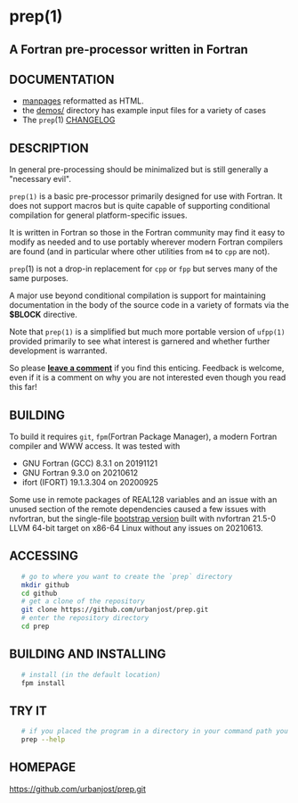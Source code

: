 # prep(1)
## A Fortran pre-processor written in Fortran

## DOCUMENTATION
 + [manpages](https://urbanjost.github.io/prep/prep.1.html) reformatted as HTML.
 + the [demos/](demos/) directory has example input files for a variety of cases
 + The `prep`(1) [CHANGELOG](CHANGELOG.md)

## DESCRIPTION
In general pre-processing should be minimalized but is still generally a
"necessary evil".

`prep(1)` is a basic pre-processor primarily designed for use with
Fortran. It does not support macros but is quite capable of supporting
conditional compilation for general platform-specific issues.

It is written in Fortran so those in the Fortran community may find it
easy to modify as needed and to use portably wherever modern Fortran
compilers are found (and in particular where other utilities from `m4`
to `cpp` are not).

`prep`(1) is not a drop-in replacement for `cpp` or `fpp` but serves
many of the same purposes.

A major use beyond conditional compilation is support for maintaining
documentation in the body of the source code in a variety of formats
via the __$BLOCK__ directive.

Note that `prep(1)` is a simplified but much more portable version of
`ufpp(1)` provided primarily to see what interest is garnered and whether
further development is warranted.

So please 
[**leave a comment**](https://github.com/urbanjost/prep/wiki/Fortran-pre-processing)
if you find this enticing. Feedback is welcome, even if it is a comment
on why you are not interested even though you read this far!

## BUILDING
To build it requires `git`, `fpm`(Fortran Package Manager), a modern
Fortran compiler and WWW access. It was tested with

   + GNU Fortran (GCC) 8.3.1  on 20191121 
   + GNU Fortran 9.3.0        on 20210612
   + ifort (IFORT) 19.1.3.304 on 20200925

Some use in remote packages of REAL128 variables and an issue with an
unused section of the remote dependencies caused a few issues with 
nvfortran, but the single-file [bootstrap version](bootstrap/prep_20210613.f90)
built with nvfortran 21.5-0 LLVM 64-bit target on x86-64 Linux without any
issues on 20210613.

## ACCESSING
```bash
   # go to where you want to create the `prep` directory
   mkdir github
   cd github
   # get a clone of the repository
   git clone https://github.com/urbanjost/prep.git
   # enter the repository directory
   cd prep
```
## BUILDING AND INSTALLING
```bash
   # install (in the default location)
   fpm install 
```
## TRY IT
```bash
   # if you placed the program in a directory in your command path you are ready to go!
   prep --help
```

## HOMEPAGE
https://github.com/urbanjost/prep.git
